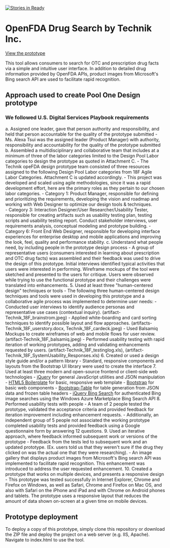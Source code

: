 [![Stories in Ready](https://badge.waffle.io/TechnikInc/openFDA-DesignPrototype.png?label=ready&title=Ready)](https://waffle.io/TechnikInc/openFDA-DesignPrototype)
# OpenFDA Drug Search by Technik Inc. 

[View the prototype](http://TechnikInc.github.io/openFDA-DesignPrototype)

This tool allows consumers to search for OTC and prescription drug facts via a simple and intuitive user interface. In addition to detailed drug information provided by OpenFDA APIs, product images from Microsoft's Bing search API are used to facilitate rapid recognition.

## Approach used to create Pool One Design prototype

### We followed U.S. Digital Services Playbook requirements

a. Assigned one leader, gave that person authority and responsibility, and held that person accountable for the quality of the prototype submitted
    - Ms. Alexa Tsui was the assigned leader (Product Manager) with authority, responsibility and accountability for the quality of the prototype submitted
b. Assembled a multidisciplinary and collaborative team that includes at a minimum of three of the labor categories  limited to the Design Pool Labor categories to design the prototype as quoted in Attachment C.
    - The Technik opeFDA design prototype team consisted of three resources assigned to the following Design Pool Labor categories from 18F Agile Labor Categories. Attachment C is updated accordingly.
    - This project was developed and scaled using agile methodologies, since it was a rapid development effort, here are the primary roles as they pertain to our chosen labor categories. 
        - Category 1: Product Manager, responsible for defining and prioritizing the requirements, developing the vision and roadmap and working with Web Designer to optimize our design tools & techniques.  
        - Category 3: Interaction Designer/User Researcher/Usability Tester, responsible for creating artifacts such as usability testing plan, testing scripts and usability testing report. Conduct stakeholder interviews, user requirements analysis, conceptual modeling and prototype building. 
        - Category 6: Front End Web Designer, responsible for developing interface experiences for enterprise desktop and mobile applications and improving the look, feel, quality and performance stability. 
       c. Understand what people need, by including people in the prototype design process
    - A group of representative users (consumers interested in learning about prescription and OTC drug facts) was assembled and their feedback was used to drive the design of this prototype. Initial interviews identified typical activities that users were interested in performing. Wireframe mockups of the tool were sketched and presented to the users for critique. Users were observed while trying to use the functional prototype and their challenges were translated into enhancements.
5. Used at least three "human-centered design" techniques or tools
    - The following three human-centered design techniques and tools were used in developing this prototype and a collaborative agile process was implemented to determine user needs:
    - Conducted user interviews to identify audience personas and representative use cases (contextual inquiry). (artifact-Technik_18F_brainstrom.jpeg)
    - Applied white-boarding and card sorting techniques to identify possible layout and flow approaches. (artifacts-Technik_18F_userstory.docx, Technik_18F_cardeck.jpeg)
    - Used Balsamiq Mockups to create wireframes of web and mobile flows for user review. (artifact-Technik_18F_balsamiq.jpeg)
    - Performed usability testing with rapid iteration of working prototypes, adding and validating enhancements requested by users. (artifact-Technik_18F_testinglog.xls), (artifact-Technik_18F_SystemUsability_Responses.xls)
6. Created or used a design style guide and/or a pattern library
    - Standard, responsive components and layouts from the Bootstrap UI library were used to create the interface
7. Used at least three modern and open-source frontend or client-side web technologies
    - [jQuery](https://jquery.com/) for general JavaScript utilities and JSON manipulation
    - [HTML5 Boilerplate](https://github.com/h5bp/html5-boilerplate) for basic, responsive web template
    - [Bootstrap](http://getbootstrap.com/) for basic web components
    - [Bootstrap-Table](https://github.com/wenzhixin/bootstrap-table) for table generation from JSON data and frozen table headers
    - [jQuery Bing Search](http://cbenard.github.io/jquery-bingsearch/) for authenticated Bing image searches using the Windows Azure Marketplace Bing Search API
8. Performed usability tests with people
    - A team of 2 people tested the prototype, validated the acceptance criteria and provided feedback for iteration improvement including enhancement requests.
    - Additionally, an independent group of 5 people not associated the working prototype completed usability tests and provided feedback using a Google questionnaire form by answering 12 questions.
9. Used an iterative approach, where feedback informed subsequent work or versions of the prototype
    - Feedback from the tests led to subsequent work and an updated prototype. (Ex. users told us that they weren't sure if the drug they clicked on was the actual one that they were researching). 
    - An image gallery that displays product images from Microsoft's Bing search API was implemented to facilitate rapid recognition. This enhancement was introduced to address the user requested enhancement. 
10. Created a prototype that works on multiple devices, and presents a responsive design
    - This prototype was tested successfully in Internet Explorer, Chrome and Firefox on Windows, as well as Safari, Chrome and Firefox on Mac OS, and also with Safari on the iPhone and iPad and with Chrome on Android phones and tablets. The prototype uses a responsive layout that reduces the amount of data shown on-screen at a given time on mobile devices.

## Prototype deployment
To deploy a copy of this prototype, simply clone this repository or download the ZIP file and deploy the project on a web server (e.g. IIS, Apache). Navigate to index.html to use the tool.
